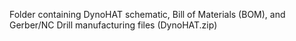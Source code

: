 Folder containing DynoHAT schematic, Bill of Materials (BOM), and Gerber/NC Drill manufacturing files (DynoHAT.zip)
